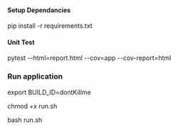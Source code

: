 #### Setup Dependancies ####
pip install -r requirements.txt

#### Unit Test ###
pytest --html=report.html --cov=app --cov-report=html

### Run application ###
export BUILD_ID=dontKillme

chmod +x run.sh

bash run.sh
